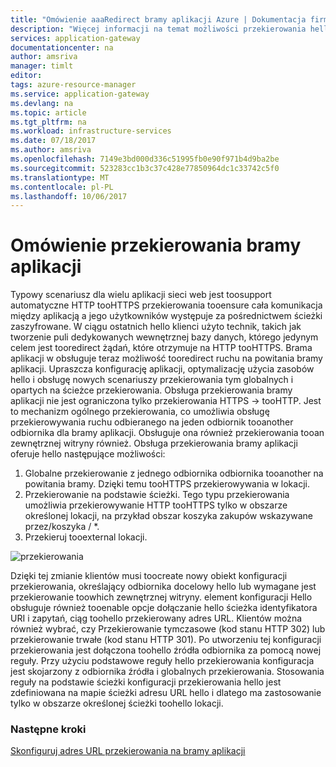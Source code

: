 ```yaml
---
title: "Omówienie aaaRedirect bramy aplikacji Azure | Dokumentacja firmy Microsoft"
description: "Więcej informacji na temat możliwości przekierowania hello bramę aplikacji Azure"
services: application-gateway
documentationcenter: na
author: amsriva
manager: timlt
editor: 
tags: azure-resource-manager
ms.service: application-gateway
ms.devlang: na
ms.topic: article
ms.tgt_pltfrm: na
ms.workload: infrastructure-services
ms.date: 07/18/2017
ms.author: amsriva
ms.openlocfilehash: 7149e3bd000d336c51995fb0e90f971b4d9ba2be
ms.sourcegitcommit: 523283cc1b3c37c428e77850964dc1c33742c5f0
ms.translationtype: MT
ms.contentlocale: pl-PL
ms.lasthandoff: 10/06/2017
---
```

# <a name="application-gateway-redirect-overview"></a>Omówienie przekierowania bramy aplikacji

Typowy scenariusz dla wielu aplikacji sieci web jest toosupport automatyczne HTTP tooHTTPS przekierowania tooensure cała komunikacja między aplikacją a jego użytkowników występuje za pośrednictwem ścieżki zaszyfrowane. W ciągu ostatnich hello klienci użyto technik, takich jak tworzenie puli dedykowanych wewnętrznej bazy danych, którego jedynym celem jest tooredirect żądań, które otrzymuje na HTTP tooHTTPS.  Brama aplikacji w obsługuje teraz możliwość tooredirect ruchu na powitania bramy aplikacji. Upraszcza konfigurację aplikacji, optymalizację użycia zasobów hello i obsługę nowych scenariuszy przekierowania tym globalnych i opartych na ścieżce przekierowania. Obsługa przekierowania bramy aplikacji nie jest ograniczona tylko przekierowania HTTPS -> tooHTTP. Jest to mechanizm ogólnego przekierowania, co umożliwia obsługę przekierowywania ruchu odbieranego na jeden odbiornik tooanother odbiornika dla bramy aplikacji. Obsługuje ona również przekierowania tooan zewnętrznej witryny również. Obsługa przekierowania bramy aplikacji oferuje hello następujące możliwości:

1. Globalne przekierowanie z jednego odbiornika odbiornika tooanother na powitania bramy. Dzięki temu tooHTTPS przekierowywania w lokacji.
2. Przekierowanie na podstawie ścieżki. Tego typu przekierowania umożliwia przekierowywanie HTTP tooHTTPS tylko w obszarze określonej lokacji, na przykład obszar koszyka zakupów wskazywane przez/koszyka / *.
3. Przekieruj tooexternal lokacji.

![przekierowania](./media/application-gateway-redirect-overview/redirect.png)

Dzięki tej zmianie klientów musi toocreate nowy obiekt konfiguracji przekierowania, określający odbiornika docelowy hello lub wymagane jest przekierowanie toowhich zewnętrznej witryny. element konfiguracji Hello obsługuje również tooenable opcje dołączanie hello ścieżka identyfikatora URI i zapytań, ciąg toohello przekierowany adres URL. Klientów można również wybrać, czy Przekierowanie tymczasowe (kod stanu HTTP 302) lub przekierowanie trwałe (kod stanu HTTP 301). Po utworzeniu tej konfiguracji przekierowania jest dołączona toohello źródła odbiornika za pomocą nowej reguły. Przy użyciu podstawowe reguły hello przekierowania konfiguracja jest skojarzony z odbiornika źródła i globalnych przekierowania. Stosowania reguły na podstawie ścieżki konfiguracji przekierowania hello jest zdefiniowana na mapie ścieżki adresu URL hello i dlatego ma zastosowanie tylko w obszarze określonej ścieżki toohello lokacji.

### <a name="next-steps"></a>Następne kroki

[Skonfiguruj adres URL przekierowania na bramy aplikacji](application-gateway-configure-redirect-powershell.md)
